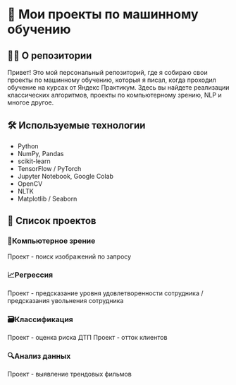 # 🧠 Мои проекты по машинному обучению 
## 👨‍💻 О репозитории
Привет! Это мой персональный репозиторий, где я собираю свои проекты по машинному обучению, которыя я писал, когда проходил обучение на курсах от Яндекс Практикум. Здесь вы найдете реализации классических алгоритмов, проекты по компьютерному зрению, NLP и многое другое.
## 🛠️ Используемые технологии

- Python
- NumPy, Pandas
- scikit-learn
- TensorFlow / PyTorch
- Jupyter Notebook, Google Colab
- OpenCV
- NLTK
- Matplotlib / Seaborn
## 📝 Список проектов
### 🔭Компьютерное зрение
Проект - поиск изображений по запросу
### 📈Регрессия
Проект - предсказание уровня удовлетворенности сотрудника / предсказания увольнения сотрудника
### 🗃️Классификация
Проект - оценка риска ДТП
Проект - отток клиентов
### 🔍️Анализ данных
Проект - выявление трендовых фильмов

